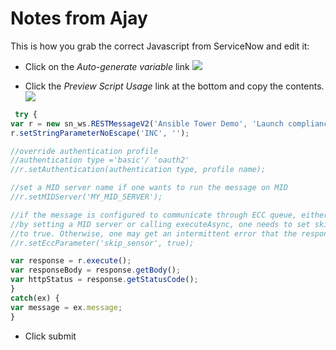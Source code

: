 # Notes from Ajay

This is how you grab the correct Javascript from ServiceNow and edit it:

 - Click on the *Auto-generate variable* link
 ![](../images/rest_setup6.png)

 - Click the *Preview Script Usage* link at the bottom and copy the contents.
 ![](../images/rest_setup7.png)

 ```javascript
  try {
var r = new sn_ws.RESTMessageV2('Ansible Tower Demo', 'Launch compliance fix');
r.setStringParameterNoEscape('INC', '');

//override authentication profile
//authentication type ='basic'/ 'oauth2'
//r.setAuthentication(authentication type, profile name);

//set a MID server name if one wants to run the message on MID
//r.setMIDServer('MY_MID_SERVER');

//if the message is configured to communicate through ECC queue, either
//by setting a MID server or calling executeAsync, one needs to set skip_sensor
//to true. Otherwise, one may get an intermittent error that the response body is null
//r.setEccParameter('skip_sensor', true);

var response = r.execute();
var responseBody = response.getBody();
var httpStatus = response.getStatusCode();
}
catch(ex) {
var message = ex.message;
}

```


 - Click submit
